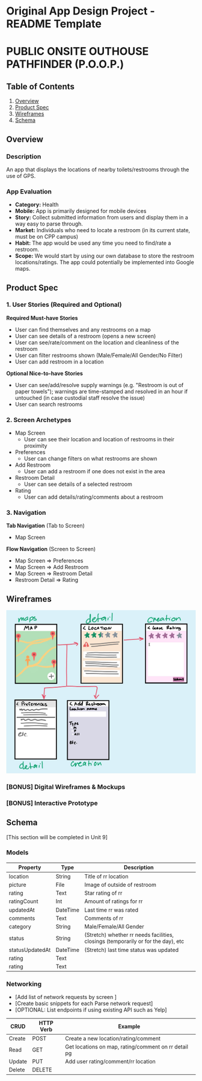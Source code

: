 Original App Design Project - README Template
===
 
# PUBLIC ONSITE OUTHOUSE PATHFINDER (P.O.O.P.)

## Table of Contents
1. [Overview](#Overview)
1. [Product Spec](#Product-Spec)
1. [Wireframes](#Wireframes)
2. [Schema](#Schema)

## Overview
### Description
An app that displays the locations of nearby toilets/restrooms through the use of GPS.

### App Evaluation
- **Category:** Health
- **Mobile:** App is primarily designed for mobile devices
- **Story:** Collect submitted information from users and display them in a way easy to parse through.
- **Market:** Individuals who need to locate a restroom (in its current state, must be on CPP campus)
- **Habit:** The app would be used any time you need to find/rate a restroom.
- **Scope:** We would start by using our own database to store the restroom locations/ratings. The app could potentially be implemented into Google maps.

## Product Spec

### 1. User Stories (Required and Optional)

**Required Must-have Stories**

* User can find themselves and any restrooms on a map
* User can see details of a restroom (opens a new screen)
* User can see/rate/comment on the location and cleanliness of the restroom
* User can filter restrooms shown (Male/Female/All Gender/No Filter)
* User can add restroom in a location

**Optional Nice-to-have Stories**

* User can see/add/resolve supply warnings (e.g. "Restroom is out of paper towels"); warnings are time-stamped and resolved in an hour if untouched (in case custodial staff resolve the issue)
* User can search restrooms

### 2. Screen Archetypes

* Map Screen
   * User can see their location and location of restrooms in their proximity
* Preferences
    * User can change filters on what restrooms are shown
* Add Restroom
    * User can add a restroom if one does not exist in the area
* Restroom Detail
   * User can see details of a selected restroom
* Rating
    * User can add details/rating/comments about a restroom

### 3. Navigation

**Tab Navigation** (Tab to Screen)

* Map Screen

**Flow Navigation** (Screen to Screen)

* Map Screen
  => Preferences
* Map Screen
  => Add Restroom
* Map Screen
  => Restroom Detail
* Restroom Detail
  => Rating

## Wireframes
<img src="TP_Wireframe.jpg" width=600>

### [BONUS] Digital Wireframes & Mockups

### [BONUS] Interactive Prototype

## Schema 
[This section will be completed in Unit 9]
### Models
| **Property**   | **Type**    | **Description** |
| -------------- | ----------- | --------------- |
| location       | String      | Title of rr location|
| picture        | File        | Image of outside of restroom|
| rating         | Text        | Star rating of rr|
| ratingCount    | Int         | Amount of ratings for rr|
| updatedAt      | DateTime    | Last time rr was rated|
| comments       | Text        | Comments of rr|
| category       | String      | Male/Female/All Gender|
| status         | String      | (Stretch) whether rr needs facilities, closings (temporarily or for the day), etc|
| statusUpdatedAt| DateTime    | (Stretch) last time status was updated|
| rating   | Text        |                 |
| rating   | Text        |                 |
### Networking
- [Add list of network requests by screen ]
- [Create basic snippets for each Parse network request]
- [OPTIONAL: List endpoints if using existing API such as Yelp]

| **CRUD**  | **HTTP Verb** | **Example** |
| --------- | ------------- | ----------- |
| Create    | POST          | Create a new location/rating/comment|
| Read      | GET           | Get locations on map, rating/comment on rr detail pg|
| Update    | PUT           | Add user rating/comment/rr location|
| Delete    | DELETE        | |
